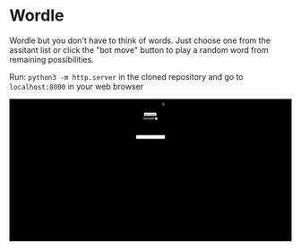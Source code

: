 # Wordle
Wordle but you don't have to think of words. Just choose one from the assitant list or click the "bot move" button to play a random word from remaining possibilities.

Run: ```python3 -m http.server``` in the cloned repository and go to ```localhost:8000``` in your web browser

<img src="/media/demo.gif"/>
